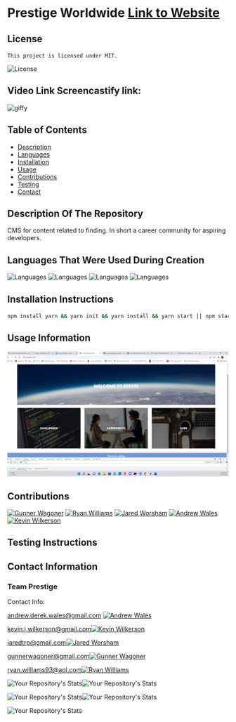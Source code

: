 # Prestige Worldwide  [Link to Website](https://see-vee-bnh.herokuapp.com/)
  ## License
    This project is licensed under MIT.
  ![License](https://img.shields.io/badge/License-MIT-blue.svg)

  ## Video Link Screencastify link: 
  <img src="public\images\Untitled_ Feb 23, 2022 10_10 PM.gif" alt="giffy">

  ## Table of Contents
  - [Description](#description-of-the-repository)
  - [Languages](#languages-that-were-used-during-creation)
  - [Installation](#installation-instructions)
  - [Usage](#usage-information)
  - [Contributions](#contributions)
  - [Testing](#testing-instructions)
  - [Contact](#contact-information)

  ## Description Of The Repository
  CMS for content related to finding. In short a career community for aspiring developers.
  ## Languages That Were Used During Creation
  ![Languages](https://img.shields.io/badge/Randomizer-Master-red)
  ![Languages](https://img.shields.io/badge/JavaScript-Master-blue)
  ![Languages](https://img.shields.io/badge/Handlebar-Gangster-orange)
  ![Languages](https://img.shields.io/badge/Backend-Bandit-green)
  ## Installation Instructions
  ```bash
npm install yarn && yarn init && yarn install && yarn start || npm start
```
  ## Usage Information
  
 <img src="public\images\Screenshot (33).png" alt="">

  ## Contributions
  [![Gunner Wagoner](https://contrib.rocks/image?repo=GunnySensei/project_prestige_worldwide)](https://github.com/GunnySensei/project_prestige_worldwide)
  [![Ryan Williams](https://contrib.rocks/image?repo=Sly-Ry/NoSpace)](https://github.com/Sly-Ry/NoSpace)
  [![Jared Worsham](https://contrib.rocks/image?repo=jaredtrp/employee-tracker)](https://github.com/jaredtrp/employee-tracker)
  [![Andrew Wales](https://contrib.rocks/image?repo=diirtydog/Take-This-Job-And)](https://github.com/diirtydog/Take-This-Job-And)
  [![Kevin Wilkerson](https://contrib.rocks/image?repo=KevinJWilkerson/team-profile-generator)](https://github.com/KevinJWilkerson/team-profile-generator)
  ## Testing Instructions
  
  ## Contact Information
  ### Team Prestige   
  Contact Info: 
  
  andrew.derek.wales@gmail.com [![Andrew Wales](https://contrib.rocks/image?repo=diirtydog/Take-This-Job-And)](https://github.com/diirtydog)
  
  kevin.j.wilkerson@gmail.com[![Kevin Wilkerson](https://contrib.rocks/image?repo=KevinJWilkerson/team-profile-generator)](https://github.com/KevinJWilkerson)
  
  jaredtrp@gmail.com[![Jared Worsham](https://contrib.rocks/image?repo=jaredtrp/employee-tracker)](https://github.com/jaredtrp)
  
  gunnerwagoner@gmail.com[![Gunner Wagoner](https://contrib.rocks/image?repo=GunnySensei/project_prestige_worldwide)](https://github.com/GunnySensei)
  
  ryan.williams93@aol.com[![Ryan Williams](https://contrib.rocks/image?repo=Sly-Ry/NoSpace)](https://github.com/Sly-Ry)
  


  ![Your Repository's Stats](https://github-readme-stats.vercel.app/api?username=diirtydog&show_icons=true)![Your Repository's Stats](https://github-readme-stats.vercel.app/api?username=GunnySensei&show_icons=true)
  
  ![Your Repository's Stats](https://github-readme-stats.vercel.app/api?username=Sly-Ry&show_icons=true)![Your Repository's Stats](https://github-readme-stats.vercel.app/api?username=jaredtrp&show_icons=true)
  
  ![Your Repository's Stats](https://github-readme-stats.vercel.app/api?username=KevinJWilkerson&show_icons=true)


